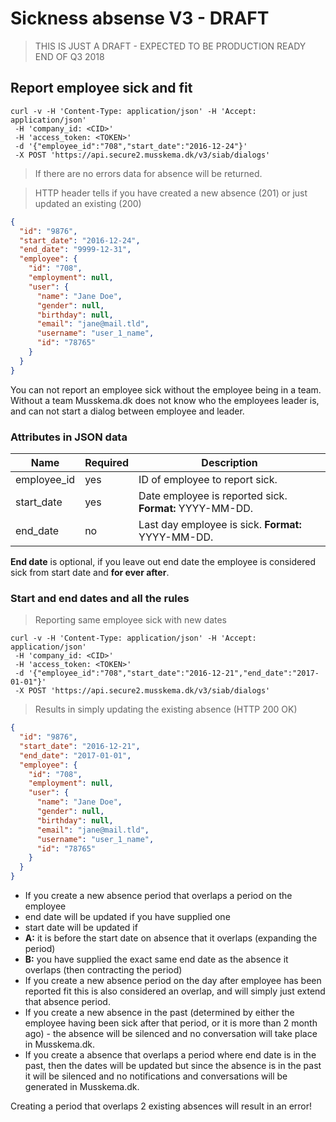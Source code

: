# Sickness absense V3 - DRAFT

> THIS IS JUST A DRAFT - EXPECTED TO BE PRODUCTION READY END OF Q3 2018

## Report employee sick and fit

```shell
curl -v -H 'Content-Type: application/json' -H 'Accept: application/json'
 -H 'company_id: <CID>'
 -H 'access_token: <TOKEN>'
 -d '{"employee_id":"708","start_date":"2016-12-24"}'
 -X POST 'https://api.secure2.musskema.dk/v3/siab/dialogs'
```
> If there are no errors data for absence will be returned.

> HTTP header tells if you have created a new absence (201) or just updated an existing (200)

```json
{
  "id": "9876",
  "start_date": "2016-12-24",
  "end_date": "9999-12-31",
  "employee": {
    "id": "708",
    "employment": null,
    "user": {
      "name": "Jane Doe",
      "gender": null,
      "birthday": null,
      "email": "jane@mail.tld",
      "username": "user_1_name",
      "id": "78765"
    }
  }
}
```
<aside class="notice">
You can not report an employee sick without the employee being in a team. Without a team Musskema.dk does not know who the employees leader is, and can not start a dialog between employee and leader.
</aside>


### Attributes in JSON data

Name | Required | Description
---- | -------- | -----------
employee_id | yes | ID of employee to report sick.
start_date | yes | Date employee is reported sick. **Format:** YYYY-MM-DD.
end_date | no | Last day employee is sick. **Format:** YYYY-MM-DD.

**End date** is optional, if you leave out end date the employee is considered sick from start date and **for ever after**.

### Start and end dates and all the rules

> Reporting same employee sick with new dates

```shell
curl -v -H 'Content-Type: application/json' -H 'Accept: application/json'
 -H 'company_id: <CID>'
 -H 'access_token: <TOKEN>'
 -d '{"employee_id":"708","start_date":"2016-12-21","end_date":"2017-01-01"}'
 -X POST 'https://api.secure2.musskema.dk/v3/siab/dialogs'
```

> Results in simply updating the existing absence (HTTP 200 OK)

```json
{
  "id": "9876",
  "start_date": "2016-12-21",
  "end_date": "2017-01-01",
  "employee": {
    "id": "708",
    "employment": null,
    "user": {
      "name": "Jane Doe",
      "gender": null,
      "birthday": null,
      "email": "jane@mail.tld",
      "username": "user_1_name",
      "id": "78765"
    }
  }
}
```

* If you create a new absence period that overlaps a period on the employee
 * end date will be updated if you have supplied one
 * start date will be updated if
 * **A:** it is before the start date on absence that it overlaps (expanding the period)
 * **B:** you have supplied the exact same end date as the absence it overlaps (then contracting the period)
* If you create a new absence period on the day after employee has been reported fit this is also considered an overlap, and will simply just extend that absence period.
* If you create a new absence in the past (determined by either the employee having been sick after that period, or it is more than 2 month ago) - the absence will be silenced and no conversation will take place in Musskema.dk.
* If you create a absence that overlaps a period where end date is in the past, then the dates will be updated but since the absence is in the past it will be silenced and no notifications and conversations will be generated in Musskema.dk.


<aside class="warning">
  Creating a period that overlaps 2 existing absences will result in an error!
</aside>

<!--
## Get all currently sick employees

This gives you all sick employees with the day they are reported sick, and the ID of the absence.

```shell
curl -v -H 'Content-Type: application/json' -H 'Accept: application/json'
 -H 'company_id: <CID>'
 -H 'access_token: <TOKEN>'
 -X GET 'https://api.secure2.musskema.dk/v3/siab/dialogs'
```

> The above command returns JSON structured like this:

```json
[
  {
    "id": "123",
    "start_date": "2018-01-03",
    "end_date": "2018-12-31",
    "employee": {
      "id": "747",
      "name": "Jane Doe",
      "email": "jane@mail.tld",
      "gender": null,
      "birthday": null,
      "employment": null
    }
  },
  {
    "id": "2345",
    "start_date": "2018-02-03",
    "end_date": "9999-12-31",
    "employee": {
      "id": "112",
      "name": "John Doe",
      "email": "john@mail.tld",
      "gender": null,
      "birthday": null,
      "employment": null
    }
  }
]
```

### HTTP Request

`GET https://api.secure2.musskema.dk/v3/siab/dialogs`
-->